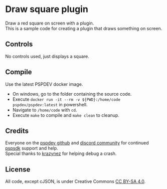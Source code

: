 # Draw square plugin
Draw a red square on screen with a plugin.  
This is a sample code for creating a plugin that draws something on screen.  


## Controls
No controls used, just displays a square.  


## Compile
Use the latest PSPDEV docker image.  
- On windows, go to the folder containing the source code.  
- Execute `docker run -it --rm -v ${PWD}:/home/code pspdev/pspdev:latest` in powershell.  
- Navigate to `/home/code` with `cd`.  
- Execute `make` to compile and `make clean` to cleanup.  


## Credits
Everyone on the [pspdev github](https://github.com/pspdev) and [discord community](https://discord.gg/bePrj9W) for continued [pspsdk](https://github.com/pspdev/pspsdk) support and help.  
Special thanks to [krazynez](https://github.com/krazynez) for helping debug a crash.  


## License
All code, except cJSON, is under Creative Commons [CC BY-SA 4.0](https://creativecommons.org/licenses/by-sa/4.0/). 
